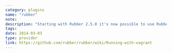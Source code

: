 ```yaml
---
category: plugins
name: "rubber"
note: 
description: "Starting with Rubber 2.5.0 it's now possible to use Rubber as a Vagrant provisioner."
tags:
date: 2014-03-03
type: provider
link: https://github.com/rubber/rubber/wiki/Running-with-vagrant
---
```

